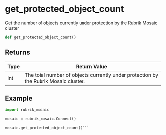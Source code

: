 # get_protected_object_count

Get the number of objects currently under protection by the Rubrik Mosaic cluster
```py
def get_protected_object_count()
```


## Returns
| Type | Return Value                                                                                   |
|------|-----------------------------------------------------------------------------------------------|
| int  | The total number of objects currently under protection by the Rubrik Mosaic cluster. |
## Example
```py
import rubrik_mosaic

mosaic = rubrik_mosaic.Connect()

mosaic.get_protected_object_count()```